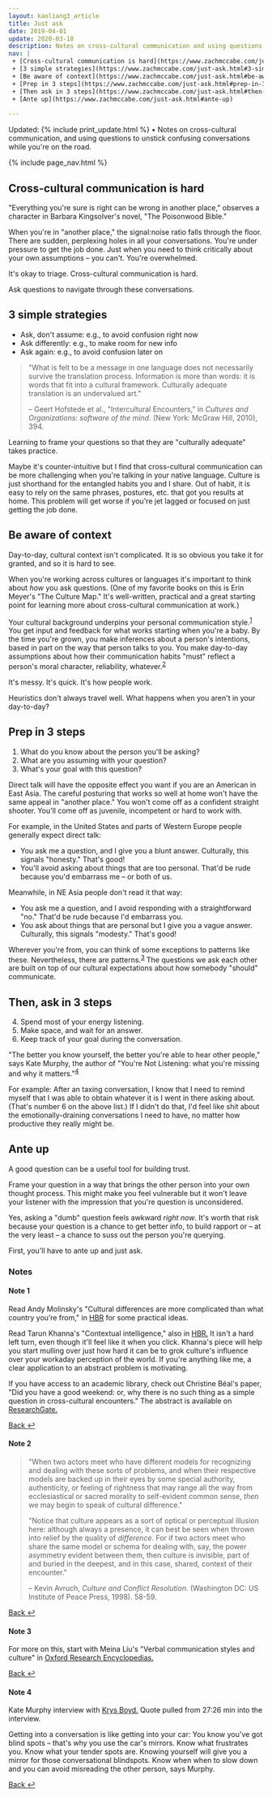 ```yaml
---
layout: kaoliang3_article
title: Just ask
date: 2019-04-01
update: 2020-03-18
description: Notes on cross-cultural communication and using questions to unstick confusing conversations
nav: | 
 + [Cross-cultural communication is hard](https://www.zachmccabe.com/just-ask.html#cross-cultural-communication-is-hard)
 + [3 simple strategies](https://www.zachmccabe.com/just-ask.html#3-simple-strategies)
 + [Be aware of context](https://www.zachmccabe.com/just-ask.html#be-aware-of-context)
 + [Prep in 3 steps](https://www.zachmccabe.com/just-ask.html#prep-in-3-steps)
 + [Then ask in 3 steps](https://www.zachmccabe.com/just-ask.html#then-ask-in-3-steps)
 + [Ante up](https://www.zachmccabe.com/just-ask.html#ante-up)
 
---
```




Updated: {% include print_update.html %} • Notes on cross-cultural communication, and using questions to unstick confusing conversations while you're on the road.



{% include page_nav.html %}



## Cross-cultural communication is hard

"Everything you're sure is right can be wrong in another place," observes a character in Barbara Kingsolver's novel, "The Poisonwood Bible."

When you're in "another place," the signal:noise ratio falls through the floor. There are sudden, perplexing holes in all your conversations. You're under pressure to get the job done. Just when you need to think critically about your own assumptions – you can't. You're overwhelmed.

It's okay to triage. Cross-cultural communication is hard.

Ask questions to navigate through these conversations.



## 3 simple strategies

+ Ask, don't assume: e.g., to avoid confusion right now
+ Ask differently: e.g., to make room for new info
+ Ask again: e.g., to avoid confusion later on

>"What is felt to be a message in one language does not necessarily survive the translation process. Information is more than words: it is words that fit into a cultural framework. Culturally adequate translation is an undervalued art."
>
> – Geert Hofstede et al., "Intercultural Encounters," in _Cultures and Organizations: software of the mind_. (New York: McGraw Hill, 2010), 394.

Learning to frame your questions so that they are "culturally adequate" takes practice.

Maybe it's counter-intuitive but I find that cross-cultural communication can be more challenging when you're talking in your native language. Culture is just shorthand for the entangled habits you and I share. Out of habit, it is easy to rely on the same phrases, postures, etc. that got you results at home. This problem will get worse if you're jet lagged or focused on just getting the job done.



## Be aware of context

Day-to-day, cultural context isn't complicated. It is so obvious you take it for granted, and so it is hard to see.

When you're working across cultures or languages it's important to think about *how* you ask questions. (One of my favorite books on this is Erin Meyer's "The Culture Map." It's well-written, practical and a great starting point for learning more about cross-cultural communication at work.)

Your cultural background underpins your personal communication style.<sup><a id="ref-1" href="#note-1" alt="footnote">1</a></sup> You get input and feedback for what works starting when you're a baby. By the time you're grown, you make inferences about a person's intentions, based in part on the way that person talks to you. You make day-to-day assumptions about how their communication habits "must" reflect a person's moral character, reliability, whatever.<sup><a id="ref-2" href="#note-2" alt="footnote">2</a></sup>

It's messy. It's quick. It's how people work.

Heuristics don't always travel well. What happens when you aren't in your day-to-day?



## Prep in 3 steps 

1. What do you know about the person you'll be asking?
2. What are you assuming with your question?
3. What's your goal with this question?

Direct talk will have the opposite effect you want if you are an American in East Asia. The careful posturing that works so well at home won't have the same appeal in "another place." You won't come off as a confident straight shooter. You'll come off as juvenile, incompetent or hard to work with.

For example, in the United States and parts of Western Europe people generally expect direct talk: 

+ You ask me a question, and I give you a blunt answer. Culturally, this signals "honesty." That's good!
+ You'll avoid asking about things that are too personal. That'd be rude because you'd embarrass me – or both of us.

Meanwhile, in NE Asia people don't read it that way:

+ You ask me a question, and I avoid responding with a straightforward "no." That'd be rude because I'd embarrass you.
+ You ask about things that are personal but I give you a vague answer. Culturally, this signals "modesty." That's good!

Wherever you're from, you can think of some exceptions to patterns like these. Nevertheless, there are patterns.<sup><a id="ref-3" href="#note-3" alt="footnote">3</a></sup> The questions we ask each other are built on top of our cultural expectations about how somebody "should" communicate.



## Then, ask in 3 steps

4. Spend most of your energy listening.
5. Make space, and wait for an answer.
6. Keep track of your goal during the conversation.

"The better you know yourself, the better you're able to hear other people," says Kate Murphy, the author of "You're Not Listening: what you're missing and why it matters."<sup><a id="ref-4" href="#note-4" alt="footnote">4</a></sup>

For example: After an taxing conversation, I know that I need to remind myself that I was able to obtain whatever it is I went in there asking about. (That's number 6 on the above list.) If I didn't do that, I'd feel like shit about the emotionally-draining conversations I need to have, no matter how productive they really might be.



## Ante up

A good question can be a useful tool for building trust. 

Frame your question in a way that brings the other person into your own thought process. This might make you feel vulnerable but it won't leave your listener with the impression that you're question is unconsidered.

Yes, asking a "dumb" question feels awkward *right now*. It's worth that risk because your question is a chance to get better info, to build rapport or – at the very least – a chance to suss out the person you're querying.

First, you'll have to ante up and just ask.



### Notes

#### Note 1

Read Andy Molinsky's "Cultural differences are more complicated than what country you’re from," in [HBR](https://hbr.org/2016/01/cultural-differences-are-more-complicated-than-what-country-youre-from) for some practical ideas.

Read Tarun Khanna's "Contextual intelligence," also in [HBR.](https://hbr.org/2014/09/contextual-intelligence) It isn't a hard left turn, even though it'll feel like it when you click. Khanna's piece will help you start mulling over just how hard it can be to grok culture's influence over your workaday perception of the world. If you're anything like me, a clear application to an abstract problem is motivating.

If you have access to an academic library, check out Christine Béal's paper, "Did you have a good weekend: or, why there is no such thing as a simple question in cross-cultural encounters." The abstract is available on [ResearchGate.](https://www.researchgate.net/publication/234558796_Did_You_Have_a_Good_Weekend_Or_Why_There_Is_No_Such_Thing_as_a_Simple_Question_in_Cross-Cultural_Encounters)

<a href="#ref-1" alt="back">Back ↩</a>



#### Note 2

>"When two actors meet who have different models for recognizing and dealing with these sorts of problems, and when their respective models are backed up in their eyes by some special authority, authenticity, or feeling of rightness that may range all the way from ecclesiastical or sacred morality to self-evident common sense, *then* we may begin to speak of cultural difference."
>
>"Notice that culture appears as a sort of optical or perceptual illusion here: although always a presence, it can best be seen when thrown into relief by the quality of *difference*. For if two actors meet who share the same model or schema for dealing with, say, the power asymmetry evident between them, then culture is invisible, part of and buried in the deepest, and in this case, shared, context of their encounter."
>
> – Kevin Avruch, _Culture and Conflict Resolution_. (Washington DC: US Institute of Peace Press, 1998). 58-59.

<a href="#ref-2" alt="back">Back ↩</a>



#### Note 3

For more on this, start with Meina Liu's "Verbal communication styles and culture" in [Oxford Research Encyclopedias.](https://doi.org/10.1093/acrefore/9780190228613.013.162)

<a href="#ref-3" alt="back">Back ↩</a>


#### Note 4

Kate Murphy interview with [Krys Boyd.](https://think.kera.org/2020/03/12/why-no-one-listens-to-you/) Quote pulled from 27:26 min into the interview.

Getting into a conversation is like getting into your car: You know you've got blind spots – that's why you use the car's mirrors. Know what frustrates you. Know what your tender spots are. Knowing yourself will give you a mirror for those conversational blindspots.  Know when when to slow down and you can avoid misreading the other person, says Murphy.

<a href="#ref-4" alt="back">Back ↩</a>
